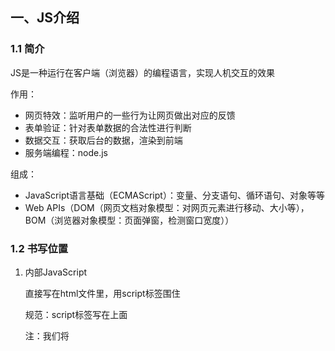 ## 一、JS介绍

### 1.1 简介

JS是一种运行在客户端（浏览器）的编程语言，实现人机交互的效果

作用：

* 网页特效：监听用户的一些行为让网页做出对应的反馈
* 表单验证：针对表单数据的合法性进行判断
* 数据交互：获取后台的数据，渲染到前端
* 服务端编程：node.js

组成：

* JavaScript语言基础（ECMAScript）：变量、分支语句、循环语句、对象等等
* Web APIs（DOM（网页文档对象模型：对网页元素进行移动、大小等），BOM（浏览器对象模型：页面弹窗，检测窗口宽度））

### 1.2 书写位置

1. 内部JavaScript

   直接写在html文件里，用script标签围住

   规范：script标签写在</body>上面

   注：我们将 <script> 放在HTML文件的底部附近的原因是浏览器会按照代码在文件中的顺序加载 HTML。

   如果先加载的 JavaScript 期望修改其下方的 HTML，那么它可能由于 HTML 尚未被加载而失效。

   因此，将 JavaScript 代码放在 HTML页面的底部附近通常是最好的策略。

2. 外部javaScipt

   代码写在.js结尾的文件里，通过script标签，引入到html页面里

   注：. script标签中间无需写代码，否则会被忽略！

3. 内部JavaScript

   代码写在标签内部

注意：script标签如果用于引入外部js文件，中间最好不要有任何字符

### 1.3 javaScript注释和结束符

单行注释：//

块注释：/* */

结束符：

* 作用： 使用英文的 ; 代表语句结束 
* 实际情况： 实际开发中，可写可不写, 浏览器(JavaScript 引擎) 可以自动推断语句的结束位置

### 1.4 输入输出语法

输出和输入也可理解为人和计算机的交互，用户通过键盘、鼠标等向计算机输入信息，计算机处理后再展示结果给用户，这便是一次输入和输出的过程

3种输出语法：

```javascript
document.write("要输出的内容")

//想body输出内容
//如果输出的内容写的是标签，也会被解析成网页元素
```

```javascript
alert('要出的内容')
//页面弹出警告对话框
```

```javascript
cosole.log('控制台打印')
//控制台输出语法，程序员调试使用
```

输入语法：

```javascript
prompt("please enetr your age")
//显示一个对话框，对话框种包含一条文字信息，用来提示用输入文字
```

代码执行顺序：

* 按HTML文档流顺序执行JavaScript代码
* alert() 和 prompt() 它们会跳过页面渲染先被执行

### 1.5 字面量

字面量（literal）是在计算机中描述事/物

## 二、JS基础语法

### 2.1变量

变量是计算机存储数据的容器

注：变量不是数据本身，它们仅仅是一个用于存储数值的容器。可以理解为是一个个用来装东西的纸箱子。

#### 2.1.1 基本使用

1.声明变量：`let 变量名`

let是关键字，是系统提供的专门用来声明、定义变量的词语

2.变量赋值：`变量名=18`

定义了一个变量后，就能够初始化它（赋值）。在变量名之后跟上一个“=”，然后是数值。

`let age=18`

3.更新变量：变量赋值后，还可以通过简单地给它一个不同的值来更新它

4.声明多个变量：`   let age=123,uname="gaoxin`

#### 2.1.2 变量的本质

内存：计算机中存储数据的地方，相当于一个空间

变量本质：是程序在内存中申请的一块用来存放数据的小空间

#### 2.1.3 var与let区别

let 为了解决 var 的一些问题。

var 声明:

Ø 可以先使用 在声明 (不合理)

Ø var 声明过的变量可以重复声明(不合理)

Ø 比如变量提升、全局变量、没有块级作用域等等

#### 2.1.4 变量声明

变量声明有三个var、let和const

- var：老派写法，问题很多
- const：尽量使用const，很多变量声明的时候我们知道不会在更改，就可以用const
- let：如果后面是要修改的，将const改为let

注：

- 只要对象是引用类型，里面存储的是地址，只要地址不变，就不会报错，所以修改const声明的对象的属性不会报错
- 建议数组和对象使用const来声明

```js
/**
 * 1.js中的变量声明使用var
 * 2.JS是弱类型的语言，在声明的时候不指定类型，赋值时才确定类型，js不是没有类型
 */
```

*  `==` 如果两端的数据类型不一致，就会尝试将两端的数据转换成number在对比
* `===`  如果两端的数据类型不一致，直接返回false，相同则会继续对比

### 2.2 数组

数组是一种将一组数据存储在单个变量名下的优雅方法

> 创建数组的四种方式

- new Array()                                                   创建空数组
- new Array(5)                                                 创建数组时给定长度
- new Array(ele1,ele2,ele3,... ... ,elen);          创建数组时指定元素值
- [ele1,ele2,ele3,... ... ,elen];                           相当于第三种语法的简写

#### 2.2.1 声明语法

```javascript
let arr = [10, 2, 3, , 45, 3]
let name = ["刘德华", "张学友", "郭富城", "黎明"]
console.log(name[0])
```

数组按顺序保存，每个数据都有自己的编号，编号也叫做索引或下标

* 元素：数组中保存的每个数据都叫做数组元素
* 下标：数组中数据的编号
* 长度：数组中数据的个数，通过数组的length属性获得2.2常量

使用const声明的变量称为常量

当某个变量永远不会改变时，就可以使用const来声明，而不是let

注：常量不允许重新赋值，声明的时候必须赋值

#### 2.2.2 数组添加新的数据

* 数组.push():方法将一个或多个元素添加到数组的末尾，并返回该数组的新长度

  `arr.push(elememt1,element2,element3....)`

* 数组.unshift():方法将一个或多个元素添加到数组的开头，并返回该数组的新长度

  `arr.unshift(elememt1,element2,element3....)`

#### 2.2.3 删除数组中的数据

* 数组.pop():方法从数组中删除最后一个元素，并返回该元素的值

* 数组.shift():方法从数组中删除第一个元素，并返回该元素的值

* 数组.splice():方法删除指定的元素

  `arr.splice(start,deleteCount)`

  deleteCount如果不写，则默认从指定的起始位置删除到最后

#### 2.2.4 筛选数组filter方法

filter() 方法创建一个新的数组，新数组中的元素是通过检查指定数组中符合条件的所有元素

主要使用场景： 筛选数组符合条件的元素，并返回筛选之后元素的新数组

```javascript
被遍历的数组.filter(function(currenValue，index){
    return 筛选条件
})
```

返回值：返回数组，包含了符合条件的所有元素。如果没有符合条件的元素则返回空数组

 参数：currentValue 必须写， index 可选

因为返回新数组，所以不会影响原数组

#### 2.2.5 数组map和join方法

数组中的map方法：

map可以遍历数组处理数据，并且返回新的数组

map也称为映射，映射是一个术语，指两个元素的集之间元素相互对应的关系

map重点在于有返回值，forEach没有返回值

数组中的join方法：

join()方法可以把数组中的所有元素转换成一个字符串

数组元素是通过参数里面指定的分隔符进行分隔的，空字符串('')，则所有元素之间都没有任何字符

```html
<script>
  const arr = ['red', 'blue', 'pink']

  //1.数组map方法
  const newArr = arr.map(function (ele, index) {
    // console.log(ele)//数组元素
    // console.log(index);//索引号
    return ele + '颜色'
  })
  console.log(newArr);// ['red颜色', 'blue颜色', 'pink颜色']

  //2.数组join方法
  //小括号为空则逗号分隔
  console.log(newArr.join())// red颜色,blue颜色,pink颜色
  console.log(newArr.join(''))//red颜色blue颜色pink颜色
</script>
```

#### 2.2.6 遍历数组forEach方法

forEach()方法用于调用数组的每个元素，并将元素传递给回调函数，不返回值，适用于遍历对象数组

主要使用场景：遍历数组的每个元素

语法：

```javascript
被遍历的数组.forEach(function(当前数组对象，当前数组索引号){
    //函数体
})
```

实例：

```html
<script>
  const arr = ['red', 'blue', 'green', 'yellow']
  arr.forEach((item, index) => {
    console.log(item);//数组元素
    console.log(index);//索引号
  })
</script>
```

#### 2.2.7 常用方法

- 在JS中,数组属于Object类型,其长度是可以变化的,更像JAVA中的集合

| 方法                                                         | 描述                                                         |
| :----------------------------------------------------------- | :----------------------------------------------------------- |
| [concat()](https://www.runoob.com/jsref/jsref-concat-array.html) | 连接两个或更多的数组，并返回结果。                           |
| [copyWithin()](https://www.runoob.com/jsref/jsref-copywithin.html) | 从数组的指定位置拷贝元素到数组的另一个指定位置中。           |
| [entries()](https://www.runoob.com/jsref/jsref-entries.html) | 返回数组的可迭代对象。                                       |
| [every()](https://www.runoob.com/jsref/jsref-every.html)     | 检测数值元素的每个元素是否都符合条件。                       |
| [fill()](https://www.runoob.com/jsref/jsref-fill.html)       | 使用一个固定值来填充数组。                                   |
| [filter()](https://www.runoob.com/jsref/jsref-filter.html)   | 检测数值元素，并返回符合条件所有元素的数组。                 |
| [find()](https://www.runoob.com/jsref/jsref-find.html)       | 返回符合传入测试（函数）条件的数组元素。                     |
| [findIndex()](https://www.runoob.com/jsref/jsref-findindex.html) | 返回符合传入测试（函数）条件的数组元素索引。                 |
| [forEach()](https://www.runoob.com/jsref/jsref-foreach.html) | 数组每个元素都执行一次回调函数。                             |
| [from()](https://www.runoob.com/jsref/jsref-from.html)       | 通过给定的对象中创建一个数组。                               |
| [includes()](https://www.runoob.com/jsref/jsref-includes.html) | 判断一个数组是否包含一个指定的值。                           |
| [indexOf()](https://www.runoob.com/jsref/jsref-indexof-array.html) | 搜索数组中的元素，并返回它所在的位置。                       |
| [isArray()](https://www.runoob.com/jsref/jsref-isarray.html) | 判断对象是否为数组。                                         |
| [join()](https://www.runoob.com/jsref/jsref-join.html)       | 把数组的所有元素放入一个字符串。                             |
| [keys()](https://www.runoob.com/jsref/jsref-keys.html)       | 返回数组的可迭代对象，包含原始数组的键(key)。                |
| [lastIndexOf()](https://www.runoob.com/jsref/jsref-lastindexof-array.html) | 搜索数组中的元素，并返回它最后出现的位置。                   |
| [map()](https://www.runoob.com/jsref/jsref-map.html)         | 通过指定函数处理数组的每个元素，并返回处理后的数组。         |
| [pop()](https://www.runoob.com/jsref/jsref-pop.html)         | 删除数组的最后一个元素并返回删除的元素。                     |
| [push()](https://www.runoob.com/jsref/jsref-push.html)       | 向数组的末尾添加一个或更多元素，并返回新的长度。             |
| [reduce()](https://www.runoob.com/jsref/jsref-reduce.html)   | 将数组元素计算为一个值（从左到右）。                         |
| [reduceRight()](https://www.runoob.com/jsref/jsref-reduceright.html) | 将数组元素计算为一个值（从右到左）。                         |
| [reverse()](https://www.runoob.com/jsref/jsref-reverse.html) | 反转数组的元素顺序。                                         |
| [shift()](https://www.runoob.com/jsref/jsref-shift.html)     | 删除并返回数组的第一个元素。                                 |
| [slice()](https://www.runoob.com/jsref/jsref-slice-array.html) | 选取数组的一部分，并返回一个新数组。                         |
| [some()](https://www.runoob.com/jsref/jsref-some.html)       | 检测数组元素中是否有元素符合指定条件。                       |
| [sort()](https://www.runoob.com/jsref/jsref-sort.html)       | 对数组的元素进行排序。                                       |
| [splice()](https://www.runoob.com/jsref/jsref-splice.html)   | 从数组中添加或删除元素。                                     |
| [toString()](https://www.runoob.com/jsref/jsref-tostring-array.html) | 把数组转换为字符串，并返回结果。                             |
| [unshift()](https://www.runoob.com/jsref/jsref-unshift.html) | 向数组的开头添加一个或更多元素，并返回新的长度。             |
| [valueOf()](https://www.runoob.com/jsref/jsref-valueof-array.html) | 返回数组对象的原始值。                                       |
| [Array.of()](https://www.runoob.com/jsref/jsref-of-array.html) | 将一组值转换为数组。                                         |
| [Array.at()](https://www.runoob.com/jsref/jsref-at-array.html) | 用于接收一个整数值并返回该索引对应的元素，允许正数和负数。负整数从数组中的最后一个元素开始倒数。 |
| [Array.flat()](https://www.runoob.com/jsref/jsref-flat-array.html) | 创建一个新数组，这个新数组由原数组中的每个元素都调用一次提供的函数后的返回值组成。 |
| [Array.flatMap()](https://www.runoob.com/jsref/jsref-flatmap-array.html) | 使用映射函数映射每个元素，然后将结果压缩成一个新数组。       |

### 2.3数据类型

整体分为两大类：基本数据类型、应用类型

#### 2.3.1 数值类型

即我们数学中学习到的数字，可以是整数、小数、正数、负数

引用数据类型：object

* NaN代表一个计算错误，它是一个不正确的或者一个未定义的数学操作所得到的结果
* NaN是粘性的，任何对NaN的操作都会返回NaN

#### 2.3.2 字符串类型

通过单引号（ `''`） 、双引号（ `""`）或反引号包裹的数据都叫字符串，单引号和双引号没有本质上的区别，推荐使用单引号。

注意事项：

1. 无论单引号或是双引号必须成对使用
2. 单引号/双引号可以互相嵌套，但是不以自已嵌套自已
3. 必要时可以使用转义符 `\`，输出单引号或双引号

字符串拼接：可以用加号实现

模板字符串：

```javascript
let age = 11
document.write(`我今年${age}岁`)

//我今年11岁
```

#### 2.3.3 布尔类型，未定义类型，null

1. 表示肯定或否定时在计算机中对应的是布尔类型数据，它有两个固定的值 `true` 和 `false`，表示肯定的数据用 `true`，表示否定的数据用 `false`。
2. 未定义是比较特殊的类型，只有一个值 undefined，只声明变量，不赋值的情况下，变量的默认值为 undefined，一般很少【直接】为某个变量赋值为 undefined。
3. null仅仅是一个代表”无“、”空“或”值未知“的特殊值,使用typeof检测类型时，它的结果为object

#### 2.3.4 检测数据类型

typeof运算符可以返回被检测的数据类型，支持两种语法：

1. 作为运算符：typeof x(常用的写法)
2. 函数形式：typeof(x)

### 2.4 类型转换

JavaScript是弱数据类型：JavaScript也不知道变量到底属于那种数据类型，只有赋值了才清楚；

使用表单、prompt获取过来的数据默认是字符串类型，此时不能直接简单的进行加法运算

类型转换就是把数据类型的变量转换成我们需要的数据类型

#### 2.4.1 隐式转换

某些运算被执行时，系统内部自动将数据类型进行转换，这就是隐式转换

规则：

* +号只要两边有一个是字符串，都会把另外一个转换成字符串
* 除了+以外的算数运算符，比如-*/都会把数据转换成数字类型

缺点：

* 转换类型不明确

小技巧：

* +号作为正号解析可以转换成数字类型
* 任何数据和字符串相加结果都是字符串

#### 2.4.2 显示转换

告诉系统该转换成什么类型

转换为数字类型：

* Number（数据）

  转成数字类型

  如果字符串内容里有非数字，转换失败时结果为NaN（Not a Number）既不是一个数字

  NaN也是number类型的数据

* parseInt（数据）

  只保留整数

* parseFloat（数据）

  可以保留小数


转换为boolean型：

* Boolean(内容)

  `''、0、undefined、null、false、NaN`转换为布尔值后都是false，其余则为true

  1. 有字符串的加法" "+1，结果是"1"
  2. 减法"-"只能用于数字，它会使空字符串""转换为0
  3. null经过数字转换会变为0，undefined经过数字转换之后会变为NaN

### 2.5 简单数据类型与应用数据类型

#### 2.5.1 概述

- 基本数据类型(又叫做简单类型或者值类型)：number,string,boolean,undefined,null

  在存储时变量中存储的是值本身

- 应用类型(复杂类型)：通过new关键字创建的对象（系统对象、自定义对象），如Object、Array、Date等

  在存储变量时中存储的仅仅是地址（引用）

#### 2.5.2 堆栈空间分配区别

1. 栈（操作系统）：由操作系统自动分配释放存放函数的参数值、局部变量等。其操作方式类似于数据结构的栈；简单数据类型存放到栈里面

2. 堆（操作系统）：存储复杂类型（对象），一般由程序员分配释放，若程序员不释放，由垃圾回收机制回收；

   引用数据变量（栈里面）存放的是地址，真正的引用数据类型对象存放到堆里面




## 三、语句

- 表达式：表达式是可以被求值的代码，JavaScript引擎会将其计算出一个结果
- 语句：语句是可以执行的一段代码，语句不一定有值

### 3.1 运算符

===：左右两边是否类型和值都相等，开发中判断是否相等，推荐=================

！==：左右两边是否不全等

运算符优先级：

| 优先级 | 运算符     | 顺序            |
| ------ | ---------- | --------------- |
| 1      | 小括号     | `()`            |
| 2      | 一元运算符 | `++ -- !`       |
| 3      | 算术运算符 | `先* / %后+ -`  |
| 4      | 关系运算符 | `> >= < <=`     |
| 5      | 相等运算符 | `== != === !==` |
| 6      | 逻辑运算符 | `先&& 后||`     |
| 7      | 赋值运算符 | `=`             |
| 8      | 逗号运算符 | `,`             |

### 3.2 分支语句

分支语句可以让我们有选择性的执行想要的代码

#### 3.2.1 if分支语句

```javascript
if(条件){
    满足条件要执行的代码
}
```

#### 3.2.2 三元运算符

使用场景：比if双分支更简单的写法，可以使用三元运算符

```javascript
条件？满足条件执行的代码：不满足条件执行的代码
```

#### 3.2.3 switch分支语句

```javascript
switch(数据){
    case 值1:
        代码1
        break
    case 值1:
   	    代码1
   	    break
    default:
        代码n
        break
}
```

若没有全等===，则执行default里的代码

**if 多分支语句和 switch的区别：**

1. 共同点
   - 都能实现多分支选择， 多选1 
   - 大部分情况下可以互换
2. 区别：
   - switch…case语句通常处理case为比较确定值的情况，而if…else…语句更加灵活，通常用于范围判断(大于，等于某个范围)。
   - switch 语句进行判断后直接执行到程序的语句，效率更高，而if…else语句有几种判断条件，就得判断多少次
   - switch 一定要注意 必须是 ===  全等，一定注意 数据类型，同时注意break否则会有穿透效果
   - 结论：
     - 当分支比较少时，if…else语句执行效率高。
     - 当分支比较多时，switch语句执行效率高，而且结构更清晰。

### 3.3 循环语句

#### 3.3.1 while循环

```javascript
while(循环条件){
    循环体
}
```

#### 3.3.2 for循环

```javascript
for(变量起始值;终止条件;变量变化量){
    循环体
}
 for (var i in arr) {
           document.write("<li>" + arr[i] + "</li>")
 }
```

## 四、函数

和java相比有如下特点：

1. 没有访问修饰符
2. 没有返回值类型也没有void，如果有值要返回，则直接return即可
3. 没有异常列表
4. 调用方法时，实参和形参可以在数量上不一致，在方法内部可以通过arguments获得调用是的实参
5. 函数也可以作为参数传递给另一种方法

### 4.1 函数使用

函数：function，被设计为执行特定任务的代码块

说明：函数可以把具有相同或相似逻辑的代码“包裹”起来，通过函数调用执行这些别“包裹”的代码逻辑，有利于精简函数代码使用

函数声明语法：

```javascript
function 函数名(){
    函数体
}
```

 函数命名建议：

| 动词 | 含义                   |
| ---- | ---------------------- |
| can  | 判断是否可执行某个动作 |
| has  | 判断是否含某个值       |
| is   | 判断是否为某个值       |
| get  | 获取某个值             |
| set  | 设置某个值             |
| load | 加载某些值             |

函数调用语法：

```javascript
函数名()
```

* 声明的的函数必须调用才会被执行，使用()调用函数
* 两个相同的函数后面的会覆盖前面的函数

### 4.2 函数传参

```javascript
function 函数名(参数列表){
    函数体
}
```

形参：声明函数时写在函数名右边小括号里的叫形参

实参：调用函数时写在函数名右边小括号里的叫实参

* 如果用户不输入实参，就会出现undefined+undefined，结果为NaN

* 在Javascript中，实参的个数和形参的个数可以不一致

  如果形参过多，会自动填上undefined

  如果实参过多，那么多余的实参会被忽略（函数内部有一个arguments，里面装着所有实参）

### 4.3 函数返回值return

当函数需要返回数据出去时，用return关键字

```javascript
function 函数名(参数列表){
    函数体
    return 数据
}
```

细节：

* 在函数体中使用return关键字能将内部的执行结果交给函数外部使用
* return后面代码不会在被执行，会立即结束当前函数，所以return后面的数据不要拿换行写
* return函数可以没有return，这种情况函数默认返回值为undefined


### 4.4 匿名函数

没有名字的函数，无法直接使用

使用方式：

* 函数表达式

  将匿名函数赋值给一个变量，并且通过变量名称进行调用，这个称之为==函数表达式==

   函数表达式和具名函数的不同：具名函数的调用可以写在任何位置，函数表达式必须先写表达式后调用

* 立即执行函数

  使用场景：避免全局变量的污染

  ```javascript
  //第一种写法
  (function () {
    console.log(11)//函数体
  }
  )();

  //第二种写法
  (function () {
    console.log(11)//函数体
  }
  ());
  ```

  多个执行函数要用分号来分隔开，要不然会报错

### 4.5 逻辑中断

逻辑运算符里的短路

短路：只存在于&&和||中，当满足一定条件会让右边的代码不执行

| 符号 | 短路条件          |
| ---- | ----------------- |
| &&   | 左边为false就短路 |
| \|\| | 左边为true就短路  |

原因：通过左边就能得到整个式子的结果，因此没必要在判断右边

运算结果：无论是&&还是||，运算结果都是最后被执行的表达式求值，一般用在变量赋值

## 五、对象 

对象是一种数据类型，可以理解为一种无序的数据集合，而数组是有序的数据集合，可以详细的描述某个事物

### 5.1 对象基本使用

1.对象声明语法：

`let 对象名={}`

`let 对象名=new Object()`

2.对象由属性和方法组成

属性：信息或叫特征（名词）

* 属性都是成对出现的，包括属性名和值， 它们之间使用英文：分隔
* 多个属性之间使用英文”,“分隔
* 属性就是依附于对象上的变量

方法：功能或叫行为（动词）

```javascript
let 对象名={
	属性名：属性值,
    方法名：函数 
}

// 创建对象的语法
var person = new Object();
person.name = '高鑫';
person.age = 10;
person.eat = function(food) {
    console.log(this.age + "岁" + this.name + "正在吃" + food);
}
// 访问属性
console.log(person.name);
console.log(person.age);
// 访问方法
person.eat("炒饭")
```

### 5.2 对象的操作

#### 5.2.1 查询对象

声明对象，并添加了若干属性后，可以使用"."获得对象中属性对应的值，称之为属性访问

语法：`对象名.属性`

查的另外一种属性

语法：`对象名['属性']`    属性名必须加引号

```javascript
let obj = {
  'goods-name': '小米',
  num: '100',
  weight: '0.22kg',
  address: '中国大陆'
}
obj.address = 'Amercian'
console.log(obj.address)//Amercian

console.log(obj['goods-name']);//小米
console.log(obj['num']);//100
```

#### 5.2.2 修改对象

语法：`对象名.属性=新值`

#### 5.2.3  增加对象

语法：`对象名.新属性=新值`

#### 5.2.4 删除对象 

语法:`delete 对象名.属性`

### 5.3 遍历对象

```javascript
 let obj = {
   'goods-name': '小米',
   num: '100',
   weight: '0.22kg',
   address: '中国大陆'
 }
  for (let i in obj) {//i是带着引号的属性名
   console.log(i + ':')
   console.log(obj[i])
 }

//goods-name:
//小米
//num:
//100
//weight:
//0.22kg
//address:
//中国大陆
```

### 5.4 内置对象-Math

JavaScript内部提供的对象，包含各种属性和方法者供开发者调

| 方法名          | 说明                      |
| :-------------- | ------------------------- |
| abs(a)          | 获取参数的绝对值          |
| ceil(b)         | 向上取整                  |
| floor(a)        | 向下取整                  |
| min(a, b)       | 获取两个值的较小值        |
| max(a, b)       | 获取两个值的较大值        |
| pow( a, b)      | 返回a的b次幂              |
| double random() | 返回值为随机值，范围[0,1) |

### 5.5 术语解释

| 术语           | 解释                                       | 举例                                                    |
| -------------- | ------------------------------------------ | ------------------------------------------------------- |
| 关键字         | 在JavaScript中有特殊意义的词汇             | let,var,function,if,else,switch,for,case,break,continue |
| 保留字         | 在目前没有意义，但在未来可能具有特殊的意义 | int,short,long,char                                     |
| 标识（标识符） | 变量名、函数名的另一种叫法                 | 无                                                      |
| 表达式         | 能产生值的代码，一般配合运算符出现         | 10+3，age>=19                                           |
| 语句           | 一段可执行的代码                           | if(),for()                                              |

### 5.6 JSON

#### 5.6.1 概念

JSON（JavaScript Object Notation, JS对象简谱）是一种轻量级的数据交换格式。它基于ECMAScript（European Computer Manufacturers Association, 欧洲计算机协会的一个子集，采用完全独立于编程语言的文本格式来存储和表示数据。简洁和清晰的层次结构使得 JSON 成为理想的数据交换语言。 易于人阅读和编写，同时也易于机器解析和生成，并有效地提升网络传输效率 

简单来说,JSON 就是一种字符串格式,这种格式无论是在前端还是在后端,都可以很容易的转换成对象,所以常用于前后端数据传递

说明：

- JSON的语法

  ​		var obj="{'属性名':'属性值','属性名':{'属性名':'属性值'},'属性名':['值1','值1','值3']}"

- JSON字符串一般用于传递数据,所以字符串中的函数就显得没有意义,在此不做研究

- 通过JSON.parse()方法可以将一个JSON串转换成对象

- 通过JSON.stringify()方法可以将一个对象转换成一个JSON格式的字符串

#### 5.6.2 JSON在客户端的使用

```js
 /**
         * JSON格式的语法
         * var personStr = '{"属性名":"属性值"}'
         * 属性名必须用""包裹上，数字可以不处理
         */ 
        // 这是JSON格式的字符串
        var personStr = '{"name":"gaoxin","age":"10","dog":{"dname":"xiaohua"},"loveStars":["蔡徐坤","马嘉祺","范丞丞"],"friends":[{"fname":"宇智波赵四"},{"fanme":"新野王五"},{"fname":"张山小次郎"}]}'
        console.log(personStr);
        console.log(typeof personStr);
        console.log(personStr.name);
        // 通过JSON.parse()将字符串转换成对象
        var person = JSON.parse(personStr)
        console.log(person);
        console.log(typeof person);
        console.log(person.name)
        console.log(person.friends[0].fname);
        // 通过JSON.stringify()将一个对象转换为JSON串
        console.log(JSON.stringify(person));
```

## 六、js常见对象

### 6.1 Boolean对象

> boolean对象的方法比较简单

| 方法                                                         | 描述                               |
| :----------------------------------------------------------- | :--------------------------------- |
| [toString()](https://www.runoob.com/jsref/jsref-tostring-boolean.html) | 把布尔值转换为字符串，并返回结果。 |
| [valueOf()](https://www.runoob.com/jsref/jsref-valueof-boolean.html) | 返回 Boolean 对象的原始值。        |

### 6.2 Date对象

> 和JAVA中的Date类比较类似

| 方法                                                         | 描述                                                         |
| :----------------------------------------------------------- | :----------------------------------------------------------- |
| [getDate()](https://www.runoob.com/jsref/jsref-getdate.html) | 从 Date 对象返回一个月中的某一天 (1 ~ 31)。                  |
| [getDay()](https://www.runoob.com/jsref/jsref-getday.html)   | 从 Date 对象返回一周中的某一天 (0 ~ 6)。                     |
| [getFullYear()](https://www.runoob.com/jsref/jsref-getfullyear.html) | 从 Date 对象以四位数字返回年份。                             |
| [getHours()](https://www.runoob.com/jsref/jsref-gethours.html) | 返回 Date 对象的小时 (0 ~ 23)。                              |
| [getMilliseconds()](https://www.runoob.com/jsref/jsref-getmilliseconds.html) | 返回 Date 对象的毫秒(0 ~ 999)。                              |
| [getMinutes()](https://www.runoob.com/jsref/jsref-getminutes.html) | 返回 Date 对象的分钟 (0 ~ 59)。                              |
| [getMonth()](https://www.runoob.com/jsref/jsref-getmonth.html) | 从 Date 对象返回月份 (0 ~ 11)。                              |
| [getSeconds()](https://www.runoob.com/jsref/jsref-getseconds.html) | 返回 Date 对象的秒数 (0 ~ 59)。                              |
| [getTime()](https://www.runoob.com/jsref/jsref-gettime.html) | 返回 1970 年 1 月 1 日至今的毫秒数。                         |
| [getTimezoneOffset()](https://www.runoob.com/jsref/jsref-gettimezoneoffset.html) | 返回本地时间与格林威治标准时间 (GMT) 的分钟差。              |
| [getUTCDate()](https://www.runoob.com/jsref/jsref-getutcdate.html) | 根据世界时从 Date 对象返回月中的一天 (1 ~ 31)。              |
| [getUTCDay()](https://www.runoob.com/jsref/jsref-getutcday.html) | 根据世界时从 Date 对象返回周中的一天 (0 ~ 6)。               |
| [getUTCFullYear()](https://www.runoob.com/jsref/jsref-getutcfullyear.html) | 根据世界时从 Date 对象返回四位数的年份。                     |
| [getUTCHours()](https://www.runoob.com/jsref/jsref-getutchours.html) | 根据世界时返回 Date 对象的小时 (0 ~ 23)。                    |
| [getUTCMilliseconds()](https://www.runoob.com/jsref/jsref-getutcmilliseconds.html) | 根据世界时返回 Date 对象的毫秒(0 ~ 999)。                    |
| [getUTCMinutes()](https://www.runoob.com/jsref/jsref-getutcminutes.html) | 根据世界时返回 Date 对象的分钟 (0 ~ 59)。                    |
| [getUTCMonth()](https://www.runoob.com/jsref/jsref-getutcmonth.html) | 根据世界时从 Date 对象返回月份 (0 ~ 11)。                    |
| [getUTCSeconds()](https://www.runoob.com/jsref/jsref-getutcseconds.html) | 根据世界时返回 Date 对象的秒钟 (0 ~ 59)。                    |
| getYear()                                                    | 已废弃。 请使用 getFullYear() 方法代替。                     |
| [parse()](https://www.runoob.com/jsref/jsref-parse.html)     | 返回1970年1月1日午夜到指定日期（字符串）的毫秒数。           |
| [setDate()](https://www.runoob.com/jsref/jsref-setdate.html) | 设置 Date 对象中月的某一天 (1 ~ 31)。                        |
| [setFullYear()](https://www.runoob.com/jsref/jsref-setfullyear.html) | 设置 Date 对象中的年份（四位数字）。                         |
| [setHours()](https://www.runoob.com/jsref/jsref-sethours.html) | 设置 Date 对象中的小时 (0 ~ 23)。                            |
| [setMilliseconds()](https://www.runoob.com/jsref/jsref-setmilliseconds.html) | 设置 Date 对象中的毫秒 (0 ~ 999)。                           |
| [setMinutes()](https://www.runoob.com/jsref/jsref-setminutes.html) | 设置 Date 对象中的分钟 (0 ~ 59)。                            |
| [setMonth()](https://www.runoob.com/jsref/jsref-setmonth.html) | 设置 Date 对象中月份 (0 ~ 11)。                              |
| [setSeconds()](https://www.runoob.com/jsref/jsref-setseconds.html) | 设置 Date 对象中的秒钟 (0 ~ 59)。                            |
| [setTime()](https://www.runoob.com/jsref/jsref-settime.html) | setTime() 方法以毫秒设置 Date 对象。                         |
| [setUTCDate()](https://www.runoob.com/jsref/jsref-setutcdate.html) | 根据世界时设置 Date 对象中月份的一天 (1 ~ 31)。              |
| [setUTCFullYear()](https://www.runoob.com/jsref/jsref-setutcfullyear.html) | 根据世界时设置 Date 对象中的年份（四位数字）。               |
| [setUTCHours()](https://www.runoob.com/jsref/jsref-setutchours.html) | 根据世界时设置 Date 对象中的小时 (0 ~ 23)。                  |
| [setUTCMilliseconds()](https://www.runoob.com/jsref/jsref-setutcmilliseconds.html) | 根据世界时设置 Date 对象中的毫秒 (0 ~ 999)。                 |
| [setUTCMinutes()](https://www.runoob.com/jsref/jsref-setutcminutes.html) | 根据世界时设置 Date 对象中的分钟 (0 ~ 59)。                  |
| [setUTCMonth()](https://www.runoob.com/jsref/jsref-setutcmonth.html) | 根据世界时设置 Date 对象中的月份 (0 ~ 11)。                  |
| [setUTCSeconds()](https://www.runoob.com/jsref/jsref-setutcseconds.html) | setUTCSeconds() 方法用于根据世界时 (UTC) 设置指定时间的秒字段。 |
| setYear()                                                    | 已废弃。请使用 setFullYear() 方法代替。                      |
| [toDateString()](https://www.runoob.com/jsref/jsref-todatestring.html) | 把 Date 对象的日期部分转换为字符串。                         |
| toGMTString()                                                | 已废弃。请使用 toUTCString() 方法代替。                      |
| [toISOString()](https://www.runoob.com/jsref/jsref-toisostring.html) | 使用 ISO 标准返回字符串的日期格式。                          |
| [toJSON()](https://www.runoob.com/jsref/jsref-tojson.html)   | 以 JSON 数据格式返回日期字符串。                             |
| [toLocaleDateString()](https://www.runoob.com/jsref/jsref-tolocaledatestring.html) | 根据本地时间格式，把 Date 对象的日期部分转换为字符串。       |
| [toLocaleTimeString()](https://www.runoob.com/jsref/jsref-tolocaletimestring.html) | 根据本地时间格式，把 Date 对象的时间部分转换为字符串。       |
| [toLocaleString()](https://www.runoob.com/jsref/jsref-tolocalestring.html) | 根据本地时间格式，把 Date 对象转换为字符串。                 |
| [toString()](https://www.runoob.com/jsref/jsref-tostring-date.html) | 把 Date 对象转换为字符串。                                   |
| [toTimeString()](https://www.runoob.com/jsref/jsref-totimestring.html) | 把 Date 对象的时间部分转换为字符串。                         |
| [toUTCString()](https://www.runoob.com/jsref/jsref-toutcstring.html) | 根据世界时，把 Date 对象转换为字符串。实例：`var today = new Date(); var UTCstring = today.toUTCString();` |
| [UTC()](https://www.runoob.com/jsref/jsref-utc.html)         | 根据世界时返回 1970 年 1 月 1 日 到指定日期的毫秒数。        |
| [valueOf()](https://www.runoob.com/jsref/jsref-valueof-date.html) | 返回 Date 对象的原始值。                                     |

### 6.3 Math

> 和JAVA中的Math类比较类似

| 方法                                                         | 描述                                                         |
| :----------------------------------------------------------- | :----------------------------------------------------------- |
| [abs(x)](https://www.runoob.com/jsref/jsref-abs.html)        | 返回 x 的绝对值。                                            |
| [acos(x)](https://www.runoob.com/jsref/jsref-acos.html)      | 返回 x 的反余弦值。                                          |
| [asin(x)](https://www.runoob.com/jsref/jsref-asin.html)      | 返回 x 的反正弦值。                                          |
| [atan(x)](https://www.runoob.com/jsref/jsref-atan.html)      | 以介于 -PI/2 与 PI/2 弧度之间的数值来返回 x 的反正切值。     |
| [atan2(y,x)](https://www.runoob.com/jsref/jsref-atan2.html)  | 返回从 x 轴到点 (x,y) 的角度（介于 -PI/2 与 PI/2 弧度之间）。 |
| [ceil(x)](https://www.runoob.com/jsref/jsref-ceil.html)      | 对数进行上舍入。                                             |
| [cos(x)](https://www.runoob.com/jsref/jsref-cos.html)        | 返回数的余弦。                                               |
| [exp(x)](https://www.runoob.com/jsref/jsref-exp.html)        | 返回 Ex 的指数。                                             |
| [floor(x)](https://www.runoob.com/jsref/jsref-floor.html)    | 对 x 进行下舍入。                                            |
| [log(x)](https://www.runoob.com/jsref/jsref-log.html)        | 返回数的自然对数（底为e）。                                  |
| [max(x,y,z,...,n)](https://www.runoob.com/jsref/jsref-max.html) | 返回 x,y,z,...,n 中的最高值。                                |
| [min(x,y,z,...,n)](https://www.runoob.com/jsref/jsref-min.html) | 返回 x,y,z,...,n中的最低值。                                 |
| [pow(x,y)](https://www.runoob.com/jsref/jsref-pow.html)      | 返回 x 的 y 次幂。                                           |
| [random()](https://www.runoob.com/jsref/jsref-random.html)   | 返回 0 ~ 1 之间的随机数。                                    |
| [round(x)](https://www.runoob.com/jsref/jsref-round.html)    | 四舍五入。                                                   |
| [sin(x)](https://www.runoob.com/jsref/jsref-sin.html)        | 返回数的正弦。                                               |
| [sqrt(x)](https://www.runoob.com/jsref/jsref-sqrt.html)      | 返回数的平方根。                                             |
| [tan(x)](https://www.runoob.com/jsref/jsref-tan.html)        | 返回角的正切。                                               |
| [tanh(x)](https://www.runoob.com/jsref/jsref-tanh.html)      | 返回一个数的双曲正切函数值。                                 |
| [trunc(x)](https://www.runoob.com/jsref/jsref-trunc.html)    | 将数字的小数部分去掉，只保留整数部分。                       |

### 6.4 Number

> Number中准备了一些基础的数据处理函数

| 方法                                                         | 描述                                                 |
| :----------------------------------------------------------- | :--------------------------------------------------- |
| [isFinite](https://www.runoob.com/jsref/jsref-isfinite-number.html) | 检测指定参数是否为无穷大。                           |
| [isInteger](https://www.runoob.com/jsref/jsref-isinteger-number.html) | 检测指定参数是否为整数。                             |
| [isNaN](https://www.runoob.com/jsref/jsref-isnan-number.html) | 检测指定参数是否为 NaN。                             |
| [isSafeInteger](https://www.runoob.com/jsref/jsref-issafeInteger-number.html) | 检测指定参数是否为安全整数。                         |
| [toExponential(x)](https://www.runoob.com/jsref/jsref-toexponential.html) | 把对象的值转换为指数计数法。                         |
| [toFixed(x)](https://www.runoob.com/jsref/jsref-tofixed.html) | 把数字转换为字符串，结果的小数点后有指定位数的数字。 |
| [toLocaleString(locales, options)](https://www.runoob.com/jsref/jsref-tolocalestring-number.html) | 返回数字在特定语言环境下的表示字符串。               |
| [toPrecision(x)](https://www.runoob.com/jsref/jsref-toprecision.html) | 把数字格式化为指定的长度。                           |
| [toString()](https://www.runoob.com/jsref/jsref-tostring-number.html) | 把数字转换为字符串，使用指定的基数。                 |
| [valueOf()](https://www.runoob.com/jsref/jsref-valueof-number.html) | 返回一个 Number 对象的基本数字值。                   |

### 6.5 String

> 和JAVA中的String类似

| 方法                                                         | 描述                                                         |
| :----------------------------------------------------------- | :----------------------------------------------------------- |
| [charAt()](https://www.runoob.com/jsref/jsref-charat.html)   | 返回在指定位置的字符。                                       |
| [charCodeAt()](https://www.runoob.com/jsref/jsref-charcodeat.html) | 返回在指定的位置的字符的 Unicode 编码。                      |
| [concat()](https://www.runoob.com/jsref/jsref-concat-string.html) | 连接两个或更多字符串，并返回新的字符串。                     |
| [endsWith()](https://www.runoob.com/jsref/jsref-endswith.html) | 判断当前字符串是否是以指定的子字符串结尾的（区分大小写）。   |
| [fromCharCode()](https://www.runoob.com/jsref/jsref-fromcharcode.html) | 将 Unicode 编码转为字符。                                    |
| [indexOf()](https://www.runoob.com/jsref/jsref-indexof.html) | 返回某个指定的字符串值在字符串中首次出现的位置。             |
| [includes()](https://www.runoob.com/jsref/jsref-string-includes.html) | 查找字符串中是否包含指定的子字符串。                         |
| [lastIndexOf()](https://www.runoob.com/jsref/jsref-lastindexof.html) | 从后向前搜索字符串，并从起始位置（0）开始计算返回字符串最后出现的位置。 |
| [match()](https://www.runoob.com/jsref/jsref-match.html)     | 查找找到一个或多个正则表达式的匹配。                         |
| [repeat()](https://www.runoob.com/jsref/jsref-repeat.html)   | 复制字符串指定次数，并将它们连接在一起返回。                 |
| [replace()](https://www.runoob.com/jsref/jsref-replace.html) | 在字符串中查找匹配的子串，并替换与正则表达式匹配的子串。     |
| [replaceAll()](https://www.runoob.com/jsref/jsref-replaceall.html) | 在字符串中查找匹配的子串，并替换与正则表达式匹配的所有子串。 |
| [search()](https://www.runoob.com/jsref/jsref-search.html)   | 查找与正则表达式相匹配的值。                                 |
| [slice()](https://www.runoob.com/jsref/jsref-slice-string.html) | 提取字符串的片断，并在新的字符串中返回被提取的部分。         |
| [split()](https://www.runoob.com/jsref/jsref-split.html)     | 把字符串分割为字符串数组。                                   |
| [startsWith()](https://www.runoob.com/jsref/jsref-startswith.html) | 查看字符串是否以指定的子字符串开头。                         |
| [substr()](https://www.runoob.com/jsref/jsref-substr.html)   | 从起始索引号提取字符串中指定数目的字符。                     |
| [substring()](https://www.runoob.com/jsref/jsref-substring.html) | 提取字符串中两个指定的索引号之间的字符。                     |
| [toLowerCase()](https://www.runoob.com/jsref/jsref-tolowercase.html) | 把字符串转换为小写。                                         |
| [toUpperCase()](https://www.runoob.com/jsref/jsref-touppercase.html) | 把字符串转换为大写。                                         |
| [trim()](https://www.runoob.com/jsref/jsref-trim.html)       | 去除字符串两边的空白。                                       |
| [toLocaleLowerCase()](https://www.runoob.com/jsref/jsref-tolocalelowercase.html) | 根据本地主机的语言环境把字符串转换为小写。                   |
| [toLocaleUpperCase()](https://www.runoob.com/jsref/jsref-tolocaleuppercase.html) | 根据本地主机的语言环境把字符串转换为大写。                   |
| [valueOf()](https://www.runoob.com/jsref/jsref-valueof-string.html) | 返回某个字符串对象的原始值。                                 |
| [toString()](https://www.runoob.com/jsref/jsref-tostring.html) | 返回一个字符串。                                             |